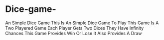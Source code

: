 # Dice-game-
An Simple Dice Game
This Is An Simple Dice Game To Play
This Game Is A Two Playered Game
Each Player Gets Two Dices
They Have Infinity Chances 
This Game Provides Win Or Lose
It Also Provides A Draw 
